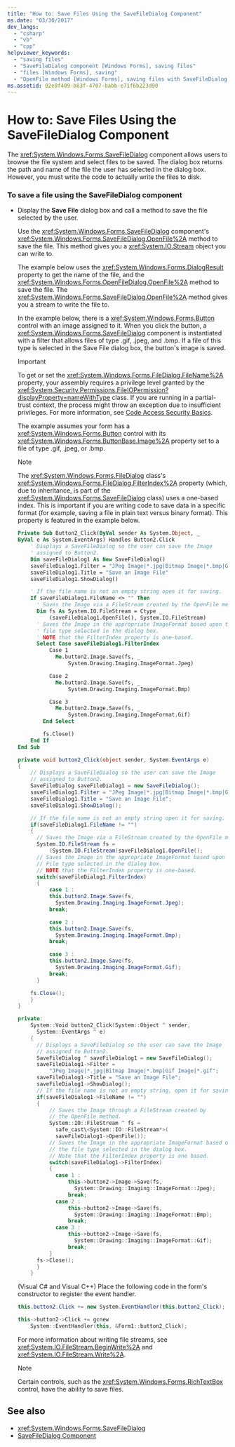 ```yaml
---
title: "How to: Save Files Using the SaveFileDialog Component"
ms.date: "03/30/2017"
dev_langs:
  - "csharp"
  - "vb"
  - "cpp"
helpviewer_keywords:
  - "saving files"
  - "SaveFileDialog component [Windows Forms], saving files"
  - "files [Windows Forms], saving"
  - "OpenFile method [Windows Forms], saving files with SaveFileDialog component"
ms.assetid: 02e8f409-b83f-4707-babb-e71f6b223d90
---
```

# How to: Save Files Using the SaveFileDialog Component

The <xref:System.Windows.Forms.SaveFileDialog> component allows users to browse the file system and select files to be saved. The dialog box returns the path and name of the file the user has selected in the dialog box. However, you must write the code to actually write the files to disk.

### To save a file using the SaveFileDialog component

- Display the **Save File** dialog box and call a method to save the file selected by the user.

  Use the <xref:System.Windows.Forms.SaveFileDialog> component's <xref:System.Windows.Forms.SaveFileDialog.OpenFile%2A> method to save the file. This method gives you a <xref:System.IO.Stream> object you can write to.

  The example below uses the <xref:System.Windows.Forms.DialogResult> property to get the name of the file, and the <xref:System.Windows.Forms.OpenFileDialog.OpenFile%2A> method to save the file. The <xref:System.Windows.Forms.SaveFileDialog.OpenFile%2A> method gives you a stream to write the file to.

  In the example below, there is a <xref:System.Windows.Forms.Button> control with an image assigned to it. When you click the button, a <xref:System.Windows.Forms.SaveFileDialog> component is instantiated with a filter that allows files of type .gif, .jpeg, and .bmp. If a file of this type is selected in the Save File dialog box, the button's image is saved.

  > [!IMPORTANT]
  > To get or set the <xref:System.Windows.Forms.FileDialog.FileName%2A> property, your assembly requires a privilege level granted by the <xref:System.Security.Permissions.FileIOPermission?displayProperty=nameWithType> class. If you are running in a partial-trust context, the process might throw an exception due to insufficient privileges. For more information, see [Code Access Security Basics](../../misc/code-access-security-basics.md).

  The example assumes your form has a <xref:System.Windows.Forms.Button> control with its <xref:System.Windows.Forms.ButtonBase.Image%2A> property set to a file of type .gif, .jpeg, or .bmp.

  > [!NOTE]
  > The <xref:System.Windows.Forms.FileDialog> class's <xref:System.Windows.Forms.FileDialog.FilterIndex%2A> property (which, due to inheritance, is part of the <xref:System.Windows.Forms.SaveFileDialog> class) uses a one-based index. This is important if you are writing code to save data in a specific format (for example, saving a file in plain text versus binary format). This property is featured in the example below.

  ```vb
  Private Sub Button2_Click(ByVal sender As System.Object, _
  ByVal e As System.EventArgs) Handles Button2.Click
      ' Displays a SaveFileDialog so the user can save the Image
      ' assigned to Button2.
      Dim saveFileDialog1 As New SaveFileDialog()
      saveFileDialog1.Filter = "JPeg Image|*.jpg|Bitmap Image|*.bmp|Gif Image|*.gif"
      saveFileDialog1.Title = "Save an Image File"
      saveFileDialog1.ShowDialog()

      ' If the file name is not an empty string open it for saving.
      If saveFileDialog1.FileName <> "" Then
        ' Saves the Image via a FileStream created by the OpenFile method.
        Dim fs As System.IO.FileStream = Ctype _
            (saveFileDialog1.OpenFile(), System.IO.FileStream)
        ' Saves the Image in the appropriate ImageFormat based upon the
        ' file type selected in the dialog box.
        ' NOTE that the FilterIndex property is one-based.
        Select Case saveFileDialog1.FilterIndex
            Case 1
              Me.button2.Image.Save(fs, _
                  System.Drawing.Imaging.ImageFormat.Jpeg)

            Case 2
              Me.button2.Image.Save(fs, _
                  System.Drawing.Imaging.ImageFormat.Bmp)

            Case 3
              Me.button2.Image.Save(fs, _
                  System.Drawing.Imaging.ImageFormat.Gif)
          End Select

          fs.Close()
      End If
  End Sub
  ```

  ```csharp
  private void button2_Click(object sender, System.EventArgs e)
  {
      // Displays a SaveFileDialog so the user can save the Image
      // assigned to Button2.
      SaveFileDialog saveFileDialog1 = new SaveFileDialog();
      saveFileDialog1.Filter = "JPeg Image|*.jpg|Bitmap Image|*.bmp|Gif Image|*.gif";
      saveFileDialog1.Title = "Save an Image File";
      saveFileDialog1.ShowDialog();

      // If the file name is not an empty string open it for saving.
      if(saveFileDialog1.FileName != "")
      {
        // Saves the Image via a FileStream created by the OpenFile method.
        System.IO.FileStream fs =
            (System.IO.FileStream)saveFileDialog1.OpenFile();
        // Saves the Image in the appropriate ImageFormat based upon the
        // File type selected in the dialog box.
        // NOTE that the FilterIndex property is one-based.
        switch(saveFileDialog1.FilterIndex)
        {
            case 1 :
            this.button2.Image.Save(fs,
              System.Drawing.Imaging.ImageFormat.Jpeg);
            break;

            case 2 :
            this.button2.Image.Save(fs,
              System.Drawing.Imaging.ImageFormat.Bmp);
            break;

            case 3 :
            this.button2.Image.Save(fs,
              System.Drawing.Imaging.ImageFormat.Gif);
            break;
        }

      fs.Close();
      }
  }
  ```

  ```cpp
  private:
      System::Void button2_Click(System::Object ^ sender,
        System::EventArgs ^ e)
      {
        // Displays a SaveFileDialog so the user can save the Image
        // assigned to Button2.
        SaveFileDialog ^ saveFileDialog1 = new SaveFileDialog();
        saveFileDialog1->Filter =
            "JPeg Image|*.jpg|Bitmap Image|*.bmp|Gif Image|*.gif";
        saveFileDialog1->Title = "Save an Image File";
        saveFileDialog1->ShowDialog();
        // If the file name is not an empty string, open it for saving.
        if(saveFileDialog1->FileName != "")
        {
            // Saves the Image through a FileStream created by
            // the OpenFile method.
            System::IO::FileStream ^ fs =
              safe_cast\<System::IO::FileStream*>(
              saveFileDialog1->OpenFile());
            // Saves the Image in the appropriate ImageFormat based on
            // the file type selected in the dialog box.
            // Note that the FilterIndex property is one based.
            switch(saveFileDialog1->FilterIndex)
            {
              case 1 :
                  this->button2->Image->Save(fs,
                    System::Drawing::Imaging::ImageFormat::Jpeg);
                  break;
              case 2 :
                  this->button2->Image->Save(fs,
                    System::Drawing::Imaging::ImageFormat::Bmp);
                  break;
              case 3 :
                  this->button2->Image->Save(fs,
                    System::Drawing::Imaging::ImageFormat::Gif);
                  break;
            }
        fs->Close();
        }
      }
  ```

  (Visual C# and Visual C++) Place the following code in the form's constructor to register the event handler.

  ```csharp
  this.button2.Click += new System.EventHandler(this.button2_Click);
  ```

  ```cpp
  this->button2->Click += gcnew
      System::EventHandler(this, &Form1::button2_Click);
  ```

  For more information about writing file streams, see <xref:System.IO.FileStream.BeginWrite%2A> and <xref:System.IO.FileStream.Write%2A>.

  > [!NOTE]
  > Certain controls, such as the <xref:System.Windows.Forms.RichTextBox> control, have the ability to save files.

## See also

- <xref:System.Windows.Forms.SaveFileDialog>
- [SaveFileDialog Component](savefiledialog-component-windows-forms.md)
